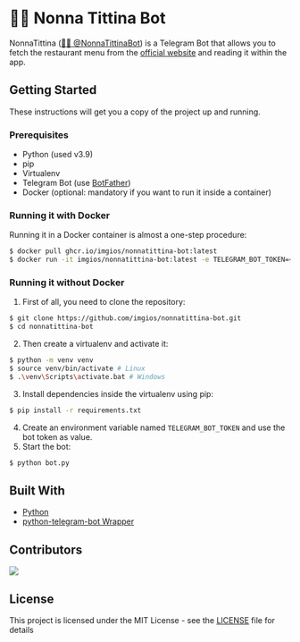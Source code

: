 # 👵🏼 Nonna Tittina Bot

NonnaTittina ([👵🏼 @NonnaTittinaBot](https://t.me/nonnatittinabot)) is a Telegram Bot that allows you to fetch the restaurant menu from the [official website](https://nonnatittina.eu/) and reading it within the app.

## Getting Started

These instructions will get you a copy of the project up and running.

### Prerequisites

- Python (used v3.9)
- pip
- Virtualenv
- Telegram Bot (use [BotFather](https://t.me/botfather))
- Docker (optional: mandatory if you want to run it inside a container)

### Running it with Docker

Running it in a Docker container is almost a one-step procedure:

```bash
$ docker pull ghcr.io/imgios/nonnatittina-bot:latest
$ docker run -it imgios/nonnatittina-bot:latest -e TELEGRAM_BOT_TOKEN=<telegram-bot-token>
```

### Running it without Docker

1. First of all, you need to clone the repository:

```bash
$ git clone https://github.com/imgios/nonnatittina-bot.git
$ cd nonnatittina-bot
```

2. Then create a virtualenv and activate it:

```bash
$ python -m venv venv
$ source venv/bin/activate # Linux
$ .\venv\Scripts\activate.bat # Windows
```

3. Install dependencies inside the virtualenv using pip:

```bash
$ pip install -r requirements.txt
```

4. Create an environment variable named `TELEGRAM_BOT_TOKEN` and use the bot token as value.
5. Start the bot:
```bash
$ python bot.py
```

## Built With

* [Python](https://www.python.org/)
* [python-telegram-bot Wrapper](https://github.com/python-telegram-bot/python-telegram-bot)

## Contributors

<a href="https://github.com/imgios/nonnatittina-bot/graphs/contributors">
  <img src="https://contrib.rocks/image?repo=imgios/nonnatittina-bot" />
</a>

## License

This project is licensed under the MIT License - see the [LICENSE](LICENSE) file for details
